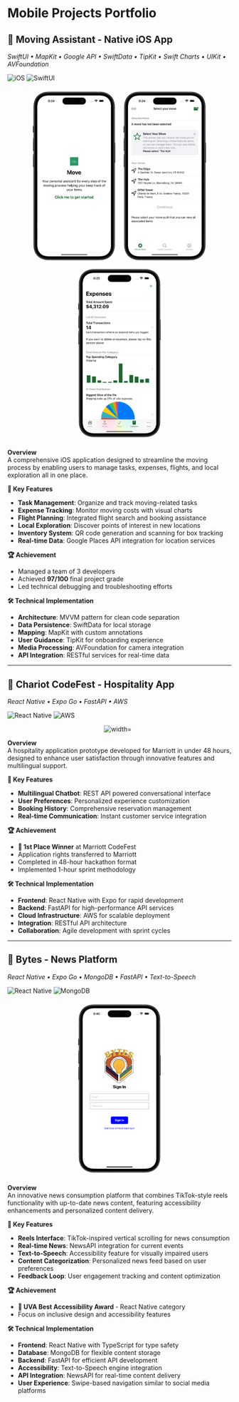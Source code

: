 # Mobile Projects Portfolio

## 📱 Moving Assistant - Native iOS App
*SwiftUI • MapKit • Google API • SwiftData • TipKit • Swift Charts • UIKit • AVFoundation*

![iOS](https://img.shields.io/badge/iOS-Native-blue) ![SwiftUI](https://img.shields.io/badge/SwiftUI-Latest-orange)

<div align="center">
  <img src="move1.png" alt="" width="200"/>
  <img src="move2.png" alt="" width="200"/>
  <img src="move3.png" alt="" width="200"/>
</div>

**Overview**  
A comprehensive iOS application designed to streamline the moving process by enabling users to manage tasks, expenses, flights, and local exploration all in one place.

**🎯 Key Features**
- **Task Management**: Organize and track moving-related tasks
- **Expense Tracking**: Monitor moving costs with visual charts
- **Flight Planning**: Integrated flight search and booking assistance
- **Local Exploration**: Discover points of interest in new locations
- **Inventory System**: QR code generation and scanning for box tracking
- **Real-time Data**: Google Places API integration for location services

**🏆 Achievement**
- Managed a team of 3 developers
- Achieved **97/100** final project grade
- Led technical debugging and troubleshooting efforts

**🛠 Technical Implementation**
- **Architecture**: MVVM pattern for clean code separation
- **Data Persistence**: SwiftData for local storage
- **Mapping**: MapKit with custom annotations
- **User Guidance**: TipKit for onboarding experience
- **Media Processing**: AVFoundation for camera integration
- **API Integration**: RESTful services for real-time data

---

## 🏨 Chariot CodeFest - Hospitality App
*React Native • Expo Go • FastAPI • AWS*

![React Native](https://img.shields.io/badge/React_Native-Cross_Platform-61DAFB) ![AWS](https://img.shields.io/badge/AWS-Cloud-orange)

<div align="center">
  <img src="chariot1.png" alt=" width="200"/>
  <img src="chariot2.png" alt="" width="200"/>
  <img src="chariot3.png" alt="" width="200"/>
</div>

**Overview**  
A hospitality application prototype developed for Marriott in under 48 hours, designed to enhance user satisfaction through innovative features and multilingual support.

**🎯 Key Features**
- **Multilingual Chatbot**: REST API powered conversational interface
- **User Preferences**: Personalized experience customization
- **Booking History**: Comprehensive reservation management
- **Real-time Communication**: Instant customer service integration

**🏆 Achievement**
- **🥇 1st Place Winner** at Marriott CodeFest
- Application rights transferred to Marriott
- Completed in 48-hour hackathon format
- Implemented 1-hour sprint methodology

**🛠 Technical Implementation**
- **Frontend**: React Native with Expo for rapid development
- **Backend**: FastAPI for high-performance API services
- **Cloud Infrastructure**: AWS for scalable deployment
- **Integration**: RESTful API architecture
- **Collaboration**: Agile development with sprint cycles

---

## 📰 Bytes - News Platform
*React Native • Expo Go • MongoDB • FastAPI • Text-to-Speech*

![React Native](https://img.shields.io/badge/React_Native-Cross_Platform-61DAFB) ![MongoDB](https://img.shields.io/badge/MongoDB-Database-green)

<div align="center">
  <img src="bytes1.png" alt="Bytes News Feed" width="200"/>
</div>

**Overview**  
An innovative news consumption platform that combines TikTok-style reels functionality with up-to-date news content, featuring accessibility enhancements and personalized content delivery.

**🎯 Key Features**
- **Reels Interface**: TikTok-inspired vertical scrolling for news consumption
- **Real-time News**: NewsAPI integration for current events
- **Text-to-Speech**: Accessibility feature for visually impaired users
- **Content Categorization**: Personalized news feed based on user preferences
- **Feedback Loop**: User engagement tracking and content optimization

**🏆 Achievement**
- **🏅 UVA Best Accessibility Award** - React Native category
- Focus on inclusive design and accessibility features

**🛠 Technical Implementation**
- **Frontend**: React Native with TypeScript for type safety
- **Database**: MongoDB for flexible content storage
- **Backend**: FastAPI for efficient API development
- **Accessibility**: Text-to-Speech engine integration
- **API Integration**: NewsAPI for real-time content delivery
- **User Experience**: Swipe-based navigation similar to social media platforms

